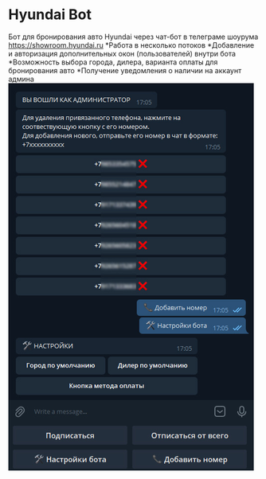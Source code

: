 # Hyundai Bot
Бот для бронирования авто Hyundai через чат-бот в телеграме шоурума https://showroom.hyundai.ru
*Работа в несколько потоков
*Добавление и авторизация дополнительных окон (пользователей) внутри бота
*Возможность выбора города, дилера, варианта оплаты для бронирования авто
*Получение уведомления о наличии на аккаунт админа
![Telegram](https://github.com/yozuul/hyundai-bot/blob/main/bot.jpg)
